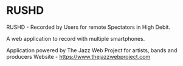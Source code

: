 # RUSHD
RUSHD - Recorded by Users for remote Spectators in High Debit. 

A web application to record with multiple smartphones.


Application powered by The Jazz Web Project for artists, bands and producers
Website - https://www.thejazzwebproject.com
